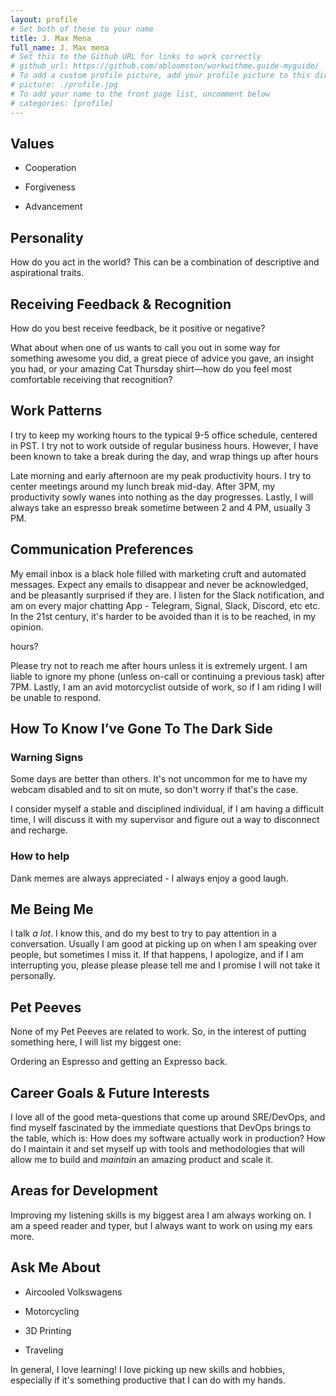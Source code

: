 ```yaml
---
layout: profile
# Set both of these to your name
title: J. Max Mena 
full_name: J. Max mena
# Set this to the Github URL for links to work correctly
# github_url: https://github.com/abloomston/workwithme.guide-myguide/
# To add a custom profile picture, add your profile picture to this directory, update, and uncomment the relative link below.
# picture: ./profile.jpg
# To add your name to the front page list, uncomment below
# categories: [profile]
---
```


## Values

* Cooperation

* Forgiveness

* Advancement

## Personality

How do you act in the world? This can be a combination of descriptive and aspirational traits.

## Receiving Feedback & Recognition

How do you best receive feedback, be it positive or negative?

What about when one of us wants to call you out in some way for something awesome you did, a
great piece of advice you gave, an insight you had, or your amazing Cat Thursday shirt—how do
you feel most comfortable receiving that recognition?

## Work Patterns

I try to keep my working hours to the typical 9-5 office schedule, centered in PST. I try not to
work outside of regular business hours. However, I have been known to take a break during the day,
and wrap things up after hours

Late morning and early afternoon are my peak productivity hours. I try to center meetings around my
lunch break mid-day. After 3PM, my productivity sowly wanes into nothing as the day progresses. Lastly,
I will always take an espresso break sometime between 2 and 4 PM, usually 3 PM.

## Communication Preferences

My email inbox is a black hole filled with marketing cruft and automated messages. Expect any emails to disappear
and never be acknowledged, and be pleasantly surprised if they are. I listen for the Slack notification, and
am on every major chatting App - Telegram, Signal, Slack, Discord, etc etc. In the 21st century, it's harder
to be avoided than it is to be reached, in my opinion.

hours? 

Please try not to reach me after hours unless it is extremely urgent. I am liable to ignore my phone (unless on-call or continuing
a previous task) after 7PM. Lastly, I am an avid motorcyclist outside of work, so if I am riding I will be unable to respond.

## How To Know I’ve Gone To The Dark Side



### Warning Signs

Some days are better than others. It's not uncommon for me to have my webcam disabled and to sit on mute, so don't worry if that's the case.

I consider myself a stable and disciplined individual, if I am having a difficult time, I will discuss it with my supervisor and figure out
a way to disconnect and recharge.

### How to help

Dank memes are always appreciated - I always enjoy a good laugh.


## Me Being Me

I talk *a lot*. I know this, and do my best to try to pay attention in a conversation. Usually I am good at picking up on when I am speaking 
over people, but sometimes I miss it. If that happens, I apologize, and if I am interrupting you, please please please tell me and I promise
I will not take it personally.


## Pet Peeves

None of my Pet Peeves are related to work. So, in the interest of putting something here, I will list my biggest one:

Ordering an Espresso and getting an Expresso back.

## Career Goals & Future Interests

I love all of the good meta-questions that come up around SRE/DevOps, and find myself fascinated by the immediate questions that DevOps brings
to the table, which is: How does my software actually work in production? How do I maintain it and set myself up with tools and methodologies that
will allow me to build and _maintain_ an amazing product and scale it.

## Areas for Development

Improving my listening skills is my biggest area I am always working on. I am a speed reader and typer, but I always want to work on using my ears more.


## Ask Me About


* Aircooled Volkswagens

* Motorcycling

* 3D Printing

* Traveling

In general, I love learning! I love picking up new skills and hobbies, especially if it's something productive that I can do with my hands.
